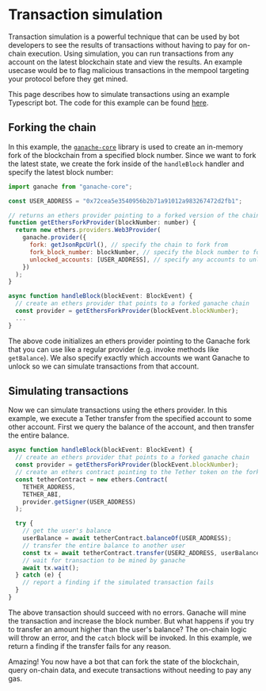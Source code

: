 # Transaction simulation

Transaction simulation is a powerful technique that can be used by bot developers to see the results of transactions without having to pay for on-chain execution. Using simulation, you can run transactions from any account on the latest blockchain state and view the results. An example usecase would be to flag malicious transactions in the mempool targeting your protocol before they get mined.

This page describes how to simulate transactions using an example Typescript bot. The code for this example can be found [here](https://github.com/forta-network/forta-bot-examples/tree/master/tx-simulation-ts).

## Forking the chain

In this example, the [`ganache-core`](https://www.npmjs.com/package/ganache-core) library is used to create an in-memory fork of the blockchain from a specified block number. Since we want to fork the latest state, we create the fork inside of the `handleBlock` handler and specify the latest block number:

```javascript
import ganache from "ganache-core";

const USER_ADDRESS = "0x72cea5e3540956b2b71a91012a983267472d2fb1";

// returns an ethers provider pointing to a forked version of the chain from the specified block
function getEthersForkProvider(blockNumber: number) {
  return new ethers.providers.Web3Provider(
    ganache.provider({
      fork: getJsonRpcUrl(), // specify the chain to fork from
      fork_block_number: blockNumber, // specify the block number to fork from
      unlocked_accounts: [USER_ADDRESS], // specify any accounts to unlock
    })
  );
}

async function handleBlock(blockEvent: BlockEvent) {
  // create an ethers provider that points to a forked ganache chain
  const provider = getEthersForkProvider(blockEvent.blockNumber);
  ...
}
```

The above code initializes an ethers provider pointing to the Ganache fork that you can use like a regular provider (e.g. invoke methods like `getBalance`). We also specify exactly which accounts we want Ganache to unlock so we can simulate transactions from that account.

## Simulating transactions

Now we can simulate transactions using the ethers provider. In this example, we execute a Tether transfer from the specified account to some other account. First we query the balance of the account, and then transfer the entire balance.

```javascript
async function handleBlock(blockEvent: BlockEvent) {
  // create an ethers provider that points to a forked ganache chain
  const provider = getEthersForkProvider(blockEvent.blockNumber);
  // create an ethers contract pointing to the Tether token on the forked ganache chain
  const tetherContract = new ethers.Contract(
    TETHER_ADDRESS,
    TETHER_ABI,
    provider.getSigner(USER_ADDRESS)
  );

  try {
    // get the user's balance
    userBalance = await tetherContract.balanceOf(USER_ADDRESS);
    // transfer the entire balance to another user
    const tx = await tetherContract.transfer(USER2_ADDRESS, userBalance);
    // wait for transaction to be mined by ganache
    await tx.wait();
  } catch (e) {
    // report a finding if the simulated transaction fails
  }
}
```

The above transaction should succeed with no errors. Ganache will mine the transaction and increase the block number. But what happens if you try to transfer an amount higher than the user's balance? The on-chain logic will throw an error, and the `catch` block will be invoked. In this example, we return a finding if the transfer fails for any reason.

Amazing! You now have a bot that can fork the state of the blockchain, query on-chain data, and execute transactions without needing to pay any gas.
